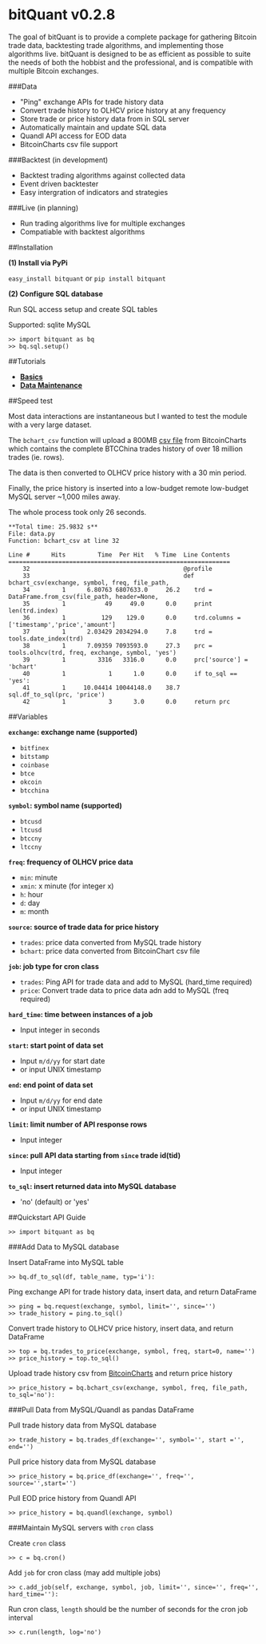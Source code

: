 # bitQuant v0.2.8

The goal of bitQuant is to provide a complete package for gathering Bitcoin trade data, backtesting trade algorithms, and implementing those algorithms live. bitQuant is designed to be as efficient as possible to suite the needs of both the hobbist and the professional, and is compatible with multiple Bitcoin exchanges.

###Data
- "Ping" exchange APIs for trade history data
- Convert trade history to OLHCV price history at any frequency
- Store trade or price history data from in SQL server
- Automatically maintain and update SQL data
- Quandl API access for EOD data
- BitcoinCharts csv file support

###Backtest (in development)
- Backtest trading algorithms against collected data
- Event driven backtester
- Easy intergration of indicators and strategies

###Live (in planning)
- Run trading algorithms live for multiple exchanges
- Compatiable with backtest algorithms

##Installation

**(1) Install via PyPi**

  `easy_install bitquant` or `pip install bitquant`

**(2) Configure SQL database**

Run SQL access setup and create SQL tables

Supported: sqlite MySQL

    >> import bitquant as bq
    >> bq.sql.setup()

##Tutorials

- **[Basics](https://github.com/rosspalmer/bitQuant/wiki/Tutorial---Basics)**
- **[Data Maintenance](https://github.com/rosspalmer/bitQuant/wiki/Tutorial---Data-Maintenance)**

##Speed test

Most data interactions are instantaneous but I wanted to test the module with a very large dataset.

The `bchart_csv` function will upload a 800MB [csv file](http://api.bitcoincharts.com/v1/csv/) from BitcoinCharts which contains the complete BTCChina trades history of over 18 million trades (ie. rows).

The data is then converted to OLHCV price history with a 30 min period.

Finally, the price history is inserted into a low-budget remote low-budget MySQL server ~1,000 miles away.

The whole process took only 26 seconds.

    **Total time: 25.9832 s**
    File: data.py
    Function: bchart_csv at line 32

    Line #      Hits         Time  Per Hit   % Time  Line Contents
    ==============================================================
        32                                           @profile
        33                                           def bchart_csv(exchange, symbol, freq, file_path,
        34         1      6.80763 6807633.0     26.2  	trd = DataFrame.from_csv(file_path, header=None,
        35         1           49     49.0      0.0  	print len(trd.index)
        36         1          129    129.0      0.0  	trd.columns = ['timestamp','price','amount']
        37         1      2.03429 2034294.0     7.8  	trd = tools.date_index(trd)
        38         1      7.09359 7093593.0     27.3  	prc = tools.olhcv(trd, freq, exchange, symbol, 'yes')
        39         1         3316   3316.0      0.0  	prc['source'] = 'bchart'
        40         1            1      1.0      0.0  	if to_sql == 'yes':
        41         1     10.04414 10044148.0    38.7  		sql.df_to_sql(prc, 'price')
        42         1            3      3.0      0.0  	return prc

##Variables

**`exchange`: exchange name (supported)**
- `bitfinex`
- `bitstamp`
- `coinbase`
- `btce`
- `okcoin`
- `btcchina`

**`symbol`: symbol name (supported)**
- `btcusd`
- `ltcusd`
- `btccny`
- `ltccny`

**`freq`: frequency of OLHCV price data**
- `min`: minute
- `xmin`: x minute (for integer x)
- `h`: hour
- `d`: day
- `m`: month

**`source`: source of trade data for price history**
- `trades`: price data converted from MySQL trade history
- `bchart`: price data converted from BitcoinChart csv file

**`job`: job type for cron class**
- `trades`: Ping API for trade data and add to MySQL (hard_time required)
- `price`: Convert trade data to price data adn add to MySQL (freq required)

**`hard_time`: time between instances of a job**
- Input integer in seconds

**`start`: start point of data set**
- Input `m/d/yy` for start date
- or input UNIX timestamp

**`end`: end point of data set**
- Input `m/d/yy` for end date
- or input UNIX timestamp

**`limit`: limit number of API response rows**
- Input integer

**`since`: pull API data starting from `since` trade id(tid)**
- Input integer

**`to_sql`: insert returned data into MySQL database**
- 'no' (default) or 'yes'

##Quickstart API Guide

    >> import bitquant as bq

###Add Data to MySQL database

Insert DataFrame into MySQL table

    >> bq.df_to_sql(df, table_name, typ='i'):

Ping exchange API for trade history data, insert data, and return DataFrame

    >> ping = bq.request(exchange, symbol, limit='', since='')
    >> trade_history = ping.to_sql()

Convert trade history to OLHCV price history, insert data, and return DataFrame

    >> top = bq.trades_to_price(exchange, symbol, freq, start=0, name='')
    >> price_history = top.to_sql()

Upload trade history csv from [BitcoinCharts](http://api.bitcoincharts.com/v1/csv/) and return price history

    >> price_history = bq.bchart_csv(exchange, symbol, freq, file_path, to_sql='no'):

###Pull Data from MySQL/Quandl as pandas DataFrame

Pull trade history data from MySQL database

    >> trade_history = bq.trades_df(exchange='', symbol='', start ='', end='')

Pull price history data from MySQL database

    >> price_history = bq.price_df(exchange='', freq='', source='',start='')

Pull EOD price history from Quandl API

    >> price_history = bq.quandl(exchange, symbol)

###Maintain MySQL servers with `cron` class

Create `cron` class

    >> c = bq.cron()

Add `job` for cron class (may add multiple jobs)

    >> c.add_job(self, exchange, symbol, job, limit='', since='', freq='', hard_time=''):

Run cron class, `length` should be the number of seconds for the cron job interval

    >> c.run(length, log='no')


